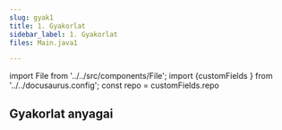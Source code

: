 ```yaml
---
slug: gyak1
title: 1. Gyakorlat
sidebar_label: 1. Gyakorlat
files: Main.java1

---
```


import File from '../../src/components/File';
import {customFields } from '../../docusaurus.config';
const repo = customFields.repo

## Gyakorlat anyagai

<File filename="elso/Main.java" folder="konk" repo={repo}/>
<File filename="elso/AbstractCommand.java" folder="konk" repo={repo}/>
<File filename="elso/AddCommand.java" folder="konk" repo={repo}/>
<File filename="elso/Command.java" folder="konk" repo={repo}/>
<File filename="elso/Concatenator.java" folder="konk" repo={repo}/>
<File filename="elso/FunctionalCommand.java" folder="konk" repo={repo}/>

<!--stackedit_data:
eyJoaXN0b3J5IjpbLTE2MzE5MTYxODEsMTMzMDgyMDg5NF19
-->